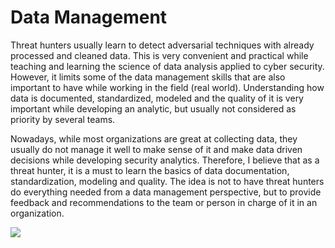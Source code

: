 # Data Management

Threat hunters usually learn to detect adversarial techniques with already processed and cleaned data. This is very convenient and practical while teaching and learning the science of data analysis applied to cyber security. However, it limits some of the data management skills that are also important to have while working in the field (real world). Understanding how data is documented, standardized, modeled and the quality of it is very important while developing an analytic, but usually not considered as priority by several teams.

Nowadays, while most organizations are great at collecting data, they usually do not manage it well to make sense of it and make data driven decisions while developing security analytics. Therefore, I believe that as a threat hunter, it is a must to learn the basics of data documentation, standardization, modeling and quality. The idea is not to have threat hunters do everything needed from a data management perspective, but to provide feedback and recommendations to the team or person in charge of it in an organization.

![](../images/DATA_GOVERNANCE.png)
